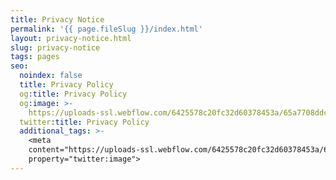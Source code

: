 ```yaml
---
title: Privacy Notice
permalink: '{{ page.fileSlug }}/index.html'
layout: privacy-notice.html
slug: privacy-notice
tags: pages
seo:
  noindex: false
  title: Privacy Policy
  og:title: Privacy Policy
  og:image: >-
    https://uploads-ssl.webflow.com/6425578c20fc32d60378453a/65a7708ddc955d33b7e6587f_opengraph.jpg
  twitter:title: Privacy Policy
  additional_tags: >-
    <meta
    content="https://uploads-ssl.webflow.com/6425578c20fc32d60378453a/65a7708ddc955d33b7e6587f_opengraph.jpg"
    property="twitter:image">
---
```



